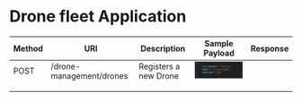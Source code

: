 # Drone fleet Application

| Method | URI                      | Description           | Sample Payload | Response |
|--------|--------------------------|-----------------------|----------------|----------|
| POST   | /drone-management/drones | Registers a new Drone | ![img.png](img.png)               |          |
|        |                          |                       |                |          |
|        |                          |                       |                |          |
|        |                          |                       |                |          |
